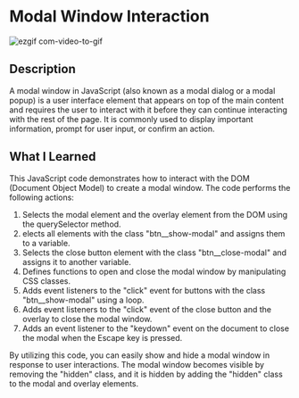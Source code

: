 # Modal Window Interaction

![ezgif com-video-to-gif](https://github.com/MarcinSoltysik/practice-js/assets/78354700/645dab73-a91a-4c48-81a1-09df6bae5096)


## Description

A modal window in JavaScript (also known as a modal dialog or a modal popup) is a user interface element that appears on top of the main content and requires the user to interact with it before they can continue interacting with the rest of the page. It is commonly used to display important information, prompt for user input, or confirm an action.

## What I Learned

This JavaScript code demonstrates how to interact with the DOM (Document Object Model) to create a modal window. The code performs the following actions:

1. Selects the modal element and the overlay element from the DOM using the querySelector method.
2. elects all elements with the class "btn\_\_show-modal" and assigns them to a variable.
3. Selects the close button element with the class "btn\_\_close-modal" and assigns it to another variable.
4. Defines functions to open and close the modal window by manipulating CSS classes.
5. Adds event listeners to the "click" event for buttons with the class "btn\_\_show-modal" using a loop.
6. Adds event listeners to the "click" event of the close button and the overlay to close the modal window.
7. Adds an event listener to the "keydown" event on the document to close the modal when the Escape key is pressed.

By utilizing this code, you can easily show and hide a modal window in response to user interactions. The modal window becomes visible by removing the "hidden" class, and it is hidden by adding the "hidden" class to the modal and overlay elements.
